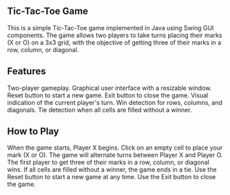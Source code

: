 Tic-Tac-Toe Game
-----------------
This is a simple Tic-Tac-Toe game implemented in Java using Swing GUI components.
The game allows two players to take turns placing their marks (X or O) on a 3x3 grid, 
with the objective of getting three of their marks in a row, column, or diagonal.

Features
--------
Two-player gameplay. 
Graphical user interface with a resizable window. 
Reset button to start a new game. 
Exit button to close the game. 
Visual indication of the current player's turn. 
Win detection for rows, columns, and diagonals. 
Tie detection when all cells are filled without a winner.

How to Play
-----------
When the game starts, Player X begins. 
Click on an empty cell to place your mark (X or O). 
The game will alternate turns between Player X and Player O. 
The first player to get three of their marks in a row, column, or diagonal wins. 
If all cells are filled without a winner, the game ends in a tie. 
Use the Reset button to start a new game at any time. 
Use the Exit button to close the game.

